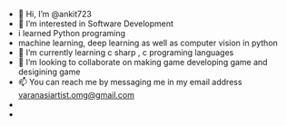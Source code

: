 - 👋 Hi, I’m @ankit723
- 👀 I’m interested in Software Development
- i learned Python programing
- machine learning, deep learning as well as computer vision in python
- 🌱 I’m currently learning c sharp , c programing languages
- 💞️ I’m looking to collaborate on making game developing game and desigining game
- 📫 You can reach me by messaging me in my email address   varanasiartist.omg@gmail.com
- 
- 

<!---
ankit723/ankit723 is a ✨ special ✨ repository because its `README.md` (this file) appears on your GitHub profile.
You can click the Preview link to take a look at your changes.
--->
